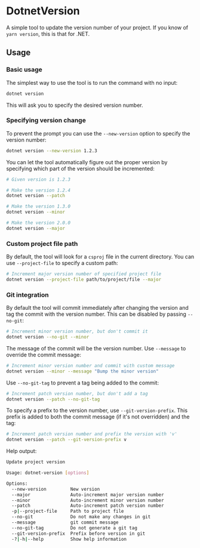 # DotnetVersion

A simple tool to update the version number of your project. If you know of `yarn version`, this is that for .NET.

## Usage

### Basic usage
The simplest way to use the tool is to run the command with no input:

```bash
dotnet version
```

This will ask you to specify the desired version number.

### Specifying version change

To prevent the prompt you can use the `--new-version` option to specify the version number:

```bash
dotnet version --new-version 1.2.3
```

You can let the tool automatically figure out the proper version by specifying which part of the version should be incremented:

```bash
# Given version is 1.2.3

# Make the version 1.2.4
dotnet version --patch

# Make the version 1.3.0
dotnet version --minor

# Make the version 2.0.0
dotnet version --major
```

### Custom project file path

By default, the tool will look for a `csproj` file in the current directory. You can use `--project-file` to specify a custom path:

```bash
# Increment major version number of specified project file
dotnet version --project-file path/to/project/file --major
```

### Git integration

By default the tool will commit immediately after changing the version and tag the commit with the version number. This can be disabled by passing `--no-git`:

```bash
# Increment minor version number, but don't commit it
dotnet version --no-git --minor
```

The message of the commit will be the version number. Use `--message` to override the commit message:

```bash
# Increment minor version number and commit with custom message
dotnet version --minor --message "Bump the minor version"
```

Use `--no-git-tag` to prevent a tag being added to the commit:

```bash
# Increment patch version number, but don't add a tag
dotnet version --patch --no-git-tag
```

To specify a prefix to the version number, use `--git-version-prefix`. This prefix is added to both the commit message (if it's not overridden) and the tag:

```bash
# Increment patch version number and prefix the version with 'v'
dotnet version --patch --git-version-prefix v
```

Help output:

```bash
Update project version

Usage: dotnet-version [options]

Options:
  --new-version         New version
  --major               Auto-increment major version number
  --minor               Auto-increment minor version number
  --patch               Auto-increment patch version number
  -p|--project-file     Path to project file
  --no-git              Do not make any changes in git
  --message             git commit message
  --no-git-tag          Do not generate a git tag
  --git-version-prefix  Prefix before version in git
  -?|-h|--help          Show help information
```
